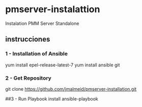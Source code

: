 # pmserver-instalattion
Instalation PMM Server Standalone

## instrucciones

### 1 - Installation of Ansible
yum install epel-release-latest-7
yum install ansible git

### 2 - Get Repository
git clone https://github.com/jmalmeid/pmserver-installation.git

##3 - Run Playbook install
ansible-playbook 
